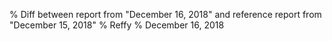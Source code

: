 % Diff between report from "December 16, 2018" and reference report from "December 15, 2018"
% Reffy
% December 16, 2018

